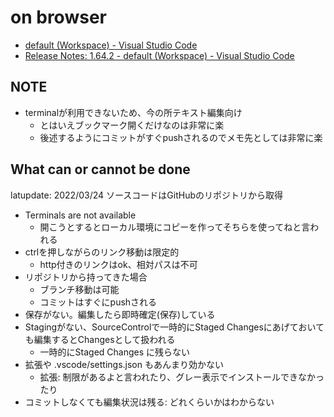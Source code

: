 # on browser

- [default \(Workspace\) \- Visual Studio Code](https://vscode.dev/)
- [Release Notes: 1\.64\.2 \- default \(Workspace\) \- Visual Studio Code](https://vscode.dev/)

## NOTE

- terminalが利用できないため、今の所テキスト編集向け
  - とはいえブックマーク開くだけなのは非常に楽
  - 後述するようにコミットがすぐpushされるのでメモ先としては非常に楽

## What can or cannot be done

latupdate: 2022/03/24
ソースコードはGitHubのリポジトリから取得

- Terminals are not available
  - 開こうとするとローカル環境にコピーを作ってそちらを使ってねと言われる
- ctrlを押しながらのリンク移動は限定的
  - http付きのリンクはok、相対パスは不可
- リポジトリから持ってきた場合
  - ブランチ移動は可能
  - コミットはすぐにpushされる
- 保存がない。編集したら即時確定(保存)している
- Stagingがない、SourceControlで一時的にStaged Changesにあげておいても編集するとChangesとして扱われる
  - 一時的にStaged Changes に残らない
- 拡張や .vscode/settings.json もあんまり効かない
  - 拡張: 制限があるよと言われたり、グレー表示でインストールできなかったり
- コミットしなくても編集状況は残る: どれくらいかはわからない
